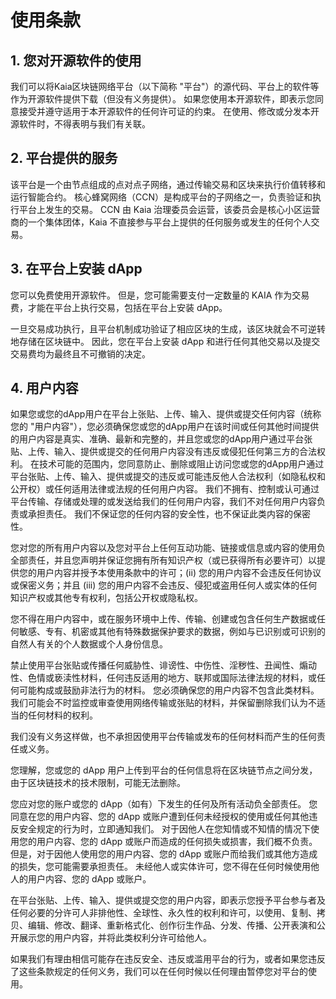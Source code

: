 # 使用条款

## 1. 您对开源软件的使用<a id="1-your-use-of-open-source-software"></a>

我们可以将Kaia区块链网络平台（以下简称 "平台"）的源代码、平台上的软件等作为开源软件提供下载（但没有义务提供）。 如果您使用本开源软件，即表示您同意接受并遵守适用于本开源软件的任何许可证的约束。 在使用、修改或分发本开源软件时，不得表明与我们有关联。

## 2. 平台提供的服务<a id="2-services-provided-on-the-platform"></a>

该平台是一个由节点组成的点对点子网络，通过传输交易和区块来执行价值转移和运行智能合约。 核心蜂窝网络（CCN）是构成平台的子网络之一，负责验证和执行平台上发生的交易。 CCN 由 Kaia 治理委员会运营，该委员会是核心小区运营商的一个集体团体，Kaia 不直接参与平台上提供的任何服务或发生的任何个人交易。

## 3. 在平台上安装 dApp<a id="3-your-installation-of-dapp-on-the-platform"></a>

您可以免费使用开源软件。 但是，您可能需要支付一定数量的 KAIA 作为交易费，才能在平台上执行交易，包括在平台上安装 dApp。

一旦交易成功执行，且平台机制成功验证了相应区块的生成，该区块就会不可逆转地存储在区块链中。 因此，您在平台上安装 dApp 和进行任何其他交易以及提交交易费均为最终且不可撤销的决定。

## 4. 用户内容<a id="4-user-content"></a>

如果您或您的dApp用户在平台上张贴、上传、输入、提供或提交任何内容（统称您的 "用户内容"），您必须确保您或您的dApp用户在该时间或任何其他时间提供的用户内容是真实、准确、最新和完整的，并且您或您的dApp用户通过平台张贴、上传、输入、提供或提交的任何用户内容没有违反或侵犯任何第三方的合法权利。 在技术可能的范围内，您同意防止、删除或阻止访问您或您的dApp用户通过平台张贴、上传、输入、提供或提交的违反或可能违反他人合法权利（如隐私权和公开权）或任何适用法律或法规的任何用户内容。 我们不拥有、控制或认可通过平台传输、存储或处理的或发送给我们的任何用户内容，我们不对任何用户内容负责或承担责任。 我们不保证您的任何内容的安全性，也不保证此类内容的保密性。

您对您的所有用户内容以及您对平台上任何互动功能、链接或信息或内容的使用负全部责任，并且您声明并保证您拥有所有知识产权（或已获得所有必要许可）以提供您的用户内容并授予本使用条款中的许可；\(ii\) 您的用户内容不会违反任何协议或保密义务；并且 (iii\) 您的用户内容不会违反、侵犯或盗用任何人或实体的任何知识产权或其他专有权利，包括公开权或隐私权。

您不得在用户内容中，或在服务环境中上传、传输、创建或包含任何生产数据或任何敏感、专有、机密或其他有特殊数据保护要求的数据，例如与已识别或可识别的自然人有关的个人数据或个人身份信息。

禁止使用平台张贴或传播任何威胁性、诽谤性、中伤性、淫秽性、丑闻性、煽动性、色情或亵渎性材料，任何违反适用的地方、联邦或国际法律法规的材料，或任何可能构成或鼓励非法行为的材料。 您必须确保您的用户内容不包含此类材料。 我们可能会不时监控或审查使用网络传输或张贴的材料，并保留删除我们认为不适当的任何材料的权利。

我们没有义务这样做，也不承担因使用平台传输或发布的任何材料而产生的任何责任或义务。

您理解，您或您的 dApp 用户上传到平台的任何信息将在区块链节点之间分发，由于区块链技术的技术限制，可能无法删除。

您应对您的账户或您的 dApp（如有）下发生的任何及所有活动负全部责任。 您同意在您的用户内容、您的 dApp 或账户遭到任何未经授权的使用或任何其他违反安全规定的行为时，立即通知我们。 对于因他人在您知情或不知情的情况下使用您的用户内容、您的 dApp 或账户而造成的任何损失或损害，我们概不负责。 但是，对于因他人使用您的用户内容、您的 dApp 或账户而给我们或其他方造成的损失，您可能需要承担责任。 未经他人或实体许可，您不得在任何时候使用他人的用户内容、您的 dApp 或账户。

在平台张贴、上传、输入、提供或提交您的用户内容，即表示您授予平台参与者及任何必要的分许可人非排他性、全球性、永久性的权利和许可，以使用、复制、拷贝、编辑、修改、翻译、重新格式化、创作衍生作品、分发、传播、公开表演和公开展示您的用户内容，并将此类权利分许可给他人。

如果我们有理由相信可能存在违反安全、违反或滥用平台的行为，或者如果您违反了这些条款规定的任何义务，我们可以在任何时候以任何理由暂停您对平台的使用。
